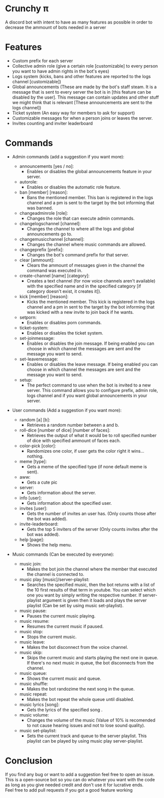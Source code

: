 # Crunchy π
A discord bot with intent to have as many features as possible in order to decrease the ammount of bots needed in a server


# Features
- Custom prefix for each server
- Collective admin role (give a certain role [customizable] to every person you want to have admin rights in the bot's eyes)
- Logs system (kicks, bans and other features are reported to the logs channel [customizable])
- Global announcements (These are made by the bot's staff steam. It is a message that is sent to every server the bot is in [this feature can be disabled by the user]. This message can contain updates and other stuff we might think that is relevant [These announcements are sent to the logs channel])
- Ticket system (An easy way for members to ask for support)
- Customizable messages for when a person joins or leaves the server.
- Invites counting and inviter leaderboard


# Commands
- Admin commands (add a suggestion if you want more):
  - announcements [yes / no]:
    - Enables or disables the global announcements feature in your server.
  - autorole:
    - Enables or disables the automatic role feature.
  - ban [member] [reason]:
    - Bans the mentioned member. This ban is registered in the logs channel and a pm is sent to the target by the bot informing that was banned.    
  - changeadminrole [role]:
    - Changes the role that can execute admin commands.
  - changelogschannel [channel]:
    - Changes the channel to where all the logs and global announcements go to.
  - changemusicchannel [channel]:
    - Changes the channel where music commands are allowed.
  - changeprefix [prefix]:
    - Changes the bot's command prefix for that server.
  - clear [ammount]:
    - Clears the ammount of messages given in the channel the command was executed in.
  - create-channel [name] [category]:
    - Creates a text channel (for now voice channels aren't available) with the specified name and in the specified category [if category doesn't exist, it creates it]).
  - kick [member] [reason]:
    - Kicks the mentioned member. This kick is registered in the logs channel and a pm in sent to the target by the bot informing that was kicked with a new invite to join back if he wants.
  - setporn:
    - Enables or disables porn commands.
  - ticket-system:
    - Enables or disables the ticket system.
  - set-joinmessage:
    - Enables or disables the join message. If being enabled you can choose in which channel the messages are sent and the message you want to send.
  - set-leavemessage:
    - Enables or disables the leave message. If being enabled you can choose in which channel the messages are sent and the message you want to send.
  - setup:
    - The perfect command to use when the bot is invited to a new server. This command allows you to configure prefix, admin role, logs channel and if you want global announcements in your server.
    
- User commands (Add a suggestion if you want more):
  - random [a] [b]:
    - Retrieves a random number between a and b.
  - roll-dice [number of dice] [number of faces]:
    - Retrieves the output of what it would be to roll specified number of dice with specified ammount of faces each.
  - color-pick [color]:
    - Randomizes one color, if user gets the color right it wins... nothing.
  - meme [type]:
    - Gets a meme of the specified type (if none default meme is sent).
  - aww:
    - Gets a cute pic
  - server:
    - Gets information about the server.
  - info [user]:
    - Gets information about the specified user.
  - invites [user]:
    - Gets the number of invites an user has. (Only counts those after the bot was added).
  - invite-leaderboard:
    - Gets the top 5 inviters of the server (Only counts invites after the bot was added).
  - help [page]:
    - Shows the help menu.
    
- Music commands (Can be executed by everyone):
  - music join:
    - Makes the bot join the channel where the member that executed the channel is connected to.
  - music play [music]/server-playlist:
    - Searches the specified music, then the bot returns with a list of the 10 first results of that term in youtube. You can select which one you want by simply writing the respective number. If server-playlist argument is given then it loads and plays the server playlist (Can be set by using music set-playlist).
  - music pause:
    - Pauses the current music playing.
  - music resume:
    - Resumes the current music if paused.
  - music stop:
    - Stops the current music.
  - music leave:
    - Makes the bot disconnect from the voice channel.
  - music skip:
    - Skips the current music and starts playing the next one in queue. If there's no next music in queue, the bot disconnects from the channel.
  - music queue:
    - Shows the current music and queue.
  - music shuffle:
    - Makes the bot randozime the next song in the queue.
  - music repeat:
    - Makes the bot repeat the whole queue until disabled.
  - music lyrics [song]:
    - Gets the lyrics of the specified song .
  - music volume:
    - Changes the volume of the music (Value of 10% is recomended to not cause hearing issues and not to lose sound quality).
  - music set-playlist:
    - Sets the current track and queue to the server playlist. This playlist can be played by using music play server-playlist.
# Conclusion
If you find any bug or want to add a suggestion feel free to open an issue.\
This is a open-source bot so you can do whatever you want with the code as long as you give needed credit and don't use it for lucrative ends.\
Feel free to add pull requests if you got a good feature working
